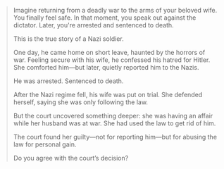 > Imagine returning from a deadly war to the arms of your beloved wife. You finally feel safe. In that moment, you speak out against the dictator. Later, you're arrested and sentenced to death.
> 
> This is the true story of a Nazi soldier.
> 
> One day, he came home on short leave, haunted by the horrors of war. Feeling secure with his wife, he confessed his hatred for Hitler. She comforted him—but later, quietly reported him to the Nazis.
> 
> He was arrested. Sentenced to death.
> 
> After the Nazi regime fell, his wife was put on trial. She defended herself, saying she was only following the law.
> 
> But the court uncovered something deeper: she was having an affair while her husband was at war. She had used the law to get rid of him.
> 
> The court found her guilty—not for reporting him—but for abusing the law for personal gain.
> 
> Do you agree with the court’s decision?